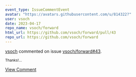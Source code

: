 ```yaml
---
event_type: IssueCommentEvent
avatar: "https://avatars.githubusercontent.com/u/814322?"
user: vsoch
date: 2023-04-17
repo_name: vsoch/forward
html_url: https://github.com/vsoch/forward/pull/43
repo_url: https://github.com/vsoch/forward
---
```


<a href='https://github.com/vsoch' target='_blank'>vsoch</a> commented on issue <a href='https://github.com/vsoch/forward/pull/43' target='_blank'>vsoch/forward#43</a>.

<small>Thanks!...</small>

<a href='https://github.com/vsoch/forward/pull/43' target='_blank'>View Comment</a>